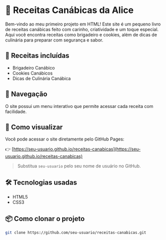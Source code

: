 # 🌿 Receitas Canábicas da Alice

Bem-vindo ao meu primeiro projeto em HTML! Este site é um pequeno livro de receitas canábicas feito com carinho, criatividade e um toque especial. Aqui você encontra receitas como brigadeiro e cookies, além de dicas de culinária para preparar com segurança e sabor.

## 🍫 Receitas incluídas

- Brigadeiro Canábico
- Cookies Canábicos
- Dicas de Culinária Canábica

## 🧭 Navegação

O site possui um menu interativo que permite acessar cada receita com facilidade.

## 🚀 Como visualizar

Você pode acessar o site diretamente pelo GitHub Pages:

👉 [https://seu-usuario.github.io/receitas-canabicas](https://seu-usuario.github.io/receitas-canabicas)

> Substitua `seu-usuario` pelo seu nome de usuário no GitHub.

## 🛠️ Tecnologias usadas

- HTML5
- CSS3

## 📦 Como clonar o projeto

```bash
git clone https://github.com/seu-usuario/receitas-canabicas.git
